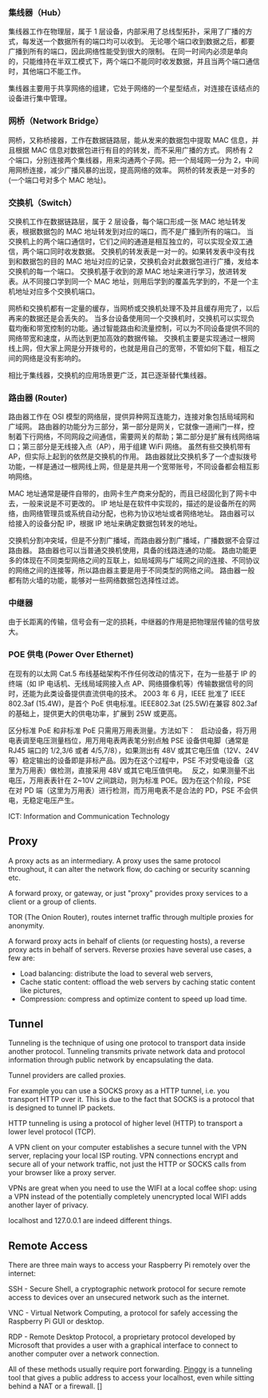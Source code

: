 ### 集线器（Hub）

集线器工作在物理层，属于 1 层设备，内部采用了总线型拓扑，采用了广播的方式，每发送一个数据所有的端口均可以收到。
无论哪个端口收到数据之后，都要广播到所有的端口，因此网络性能受到很大的限制。
在同一时间内必须是单向的，只能维持在半双工模式下，两个端口不能同时收发数据，并且当两个端口通信时，其他端口不能工作。

集线器主要用于共享网络的组建，它处于网络的一个星型结点，对连接在该结点的设备进行集中管理。

### 网桥（Network Bridge）

网桥，又称桥接器，工作在数据链路层，能从发来的数据包中提取 MAC 信息，并且根据 MAC 信息对数据包进行有目的的转发，而不采用广播的方式。
网桥有 2 个端口，分别连接两个集线器，用来沟通两个子网。把一个局域网一分为 2，中间用网桥连接，减少广播风暴的出现，提高网络的效率。
网桥的转发表是一对多的 (一个端口号对多个 MAC 地址)。

### 交换机（Switch）

交换机工作在数据链路层，属于 2 层设备，每个端口形成一张 MAC 地址转发表，根据数据包的 MAC 地址转发到对应的端口，而不是广播到所有的端口。
当交换机上的两个端口通信时，它们之间的通道是相互独立的，可以实现全双工通信，两个端口同时收发数据。
交换机的转发表是一对一的。如果转发表中没有找到和数据包的目的 MAC 地址对应的记录，交换机会对此数据包进行广播，发给本交换机的每一个端口。
交换机基于收到的源 MAC 地址来进行学习，放进转发表。从不同接口学到同一个 MAC 地址，则用后学到的覆盖先学到的，不是一个主机地址对应多个交换机端口。

网桥和交换机都有一定量的缓存，当网桥或交换机处理不及并且缓存用完了，以后再来的数据还是会丢失的。
当多台设备使用同一个交换机时，交换机可以实现负载均衡和带宽控制的功能。通过智能路由和流量控制，可以为不同设备提供不同的网络带宽和速度，从而达到更加高效的数据传输。
交换机主要是实现通过一根网线上网，但大家上网是分开拨号的，也就是用自己的宽带，不管如何下载，相互之间的网络是没有影响的。

相比于集线器，交换机的应用场景更广泛，其已逐渐替代集线器。

### 路由器 (Router)

路由器工作在 OSI 模型的网络层，提供异种网互连能力，连接对象包括局域网和广域网。
路由器的功能分为三部分，第一部分是网关，它就像一道闸门一样，控制着下行网络，不同网段之间通信，需要网关的帮助；第二部分是扩展有线网络端口；第三部分是无线接入点（AP），用于组建 WiFi 网络。
虽然有些交换机带有 AP，但实际上起到的依然是交换机的作用。
路由器就比交换机多了一个虚拟拨号功能，一样是通过一根网线上网，但是是共用一个宽带账号，不同设备都会相互影响网络。

MAC 地址通常是硬件自带的，由网卡生产商来分配的，而且已经固化到了网卡中去，一般来说是不可更改的。
IP 地址是在软件中实现的，描述的是设备所在的网络，由网络管理员或系统自动分配，也称为协议地址或者网络地址。
路由器可以给接入的设备分配 IP，根据 IP 地址来确定数据包转发的地址。

交换机分割冲突域，但是不分割广播域，而路由器分割广播域，广播数据不会穿过路由器。
路由器也可以当普通交换机使用，具备的线路连通的功能。
路由功能更多的体现在不同类型网络之间的互联上，如局域网与广域网之间的连接、不同协议的网络之间的连接等，所以路由器主要是用于不同类型的网络之间。
路由器一般都有防火墙的功能，能够对一些网络数据包选择性过滤。

### 中继器

由于长距离的传输，信号会有一定的损耗，中继器的作用是把物理层传输的信号放大。

### POE 供电 (Power Over Ethernet)

在现有的以太网 Cat.5 布线基础架构不作任何改动的情况下，在为一些基于 IP 的终端（如 IP 电话机、无线局域网接入点 AP、网络摄像机等）传输数据信号的同时，还能为此类设备提供直流供电的技术。
2003 年 6 月，IEEE 批准了 IEEE 802.3af (15.4W)，是首个 PoE 供电标准。IEEE802.3at (25.5W)在兼容 802.3af 的基础上，提供更大的供电功率，扩展到 25W 或更高。

区分标准 PoE 和非标准 PoE 只需用万用表测量。方法如下： 
启动设备，将万用电表调至电压测量档位，用万用电表两表笔分别点触 PSE 设备供电脚（通常是 RJ45 端口的 1/2,3/6 或者 4/5,7/8），如果测出有 48V 或其它电压值（12V、24V 等）稳定输出的设备即是非标产品。因为在这个过程中，PSE 不对受电设备（这里为万用表）做检测，直接采用 48V 或其它电压值供电。 
反之，如果测量不出电压，万用表表针在 2~10V 之间跳动，则为标准 POE。因为在这个阶段，PSE 在对 PD 端（这里为万用表）进行检测，而万用电表不是合法的 PD，PSE 不会供电，无稳定电压产生。

ICT: Information and Communication Technology

## Proxy

A proxy acts as an intermediary. A proxy uses the same protocol throughout, it can alter the network flow, do caching or security scanning etc.

A forward proxy, or gateway, or just "proxy" provides proxy services to a client or a group of clients.

TOR (The Onion Router), routes internet traffic through multiple proxies for anonymity.

A forward proxy acts in behalf of clients (or requesting hosts), a reverse proxy acts in behalf of servers. Reverse proxies have several use cases, a few are:

- Load balancing: distribute the load to several web servers,
- Cache static content: offload the web servers by caching static content like pictures,
- Compression: compress and optimize content to speed up load time.

## Tunnel

Tunneling is the technique of using one protocol to transport data inside another protocol.
Tunneling transmits private network data and protocol information through public network by encapsulating the data.

Tunnel providers are called proxies.

For example you can use a SOCKS proxy as a HTTP tunnel, i.e. you transport HTTP over it. This is due to the fact that SOCKS is a protocol that is designed to tunnel IP packets.

HTTP tunneling is using a protocol of higher level (HTTP) to transport a lower level protocol (TCP).

A VPN client on your computer establishes a secure tunnel with the VPN server, replacing your local ISP routing. VPN connections encrypt and secure all of your network traffic, not just the HTTP or SOCKS calls from your browser like a proxy server.

VPNs are great when you need to use the WIFI at a local coffee shop: using a VPN instead of the potentially completely unencrypted local WIFI adds another layer of privacy.

localhost and 127.0.0.1 are indeed different things.

## Remote Access

There are three main ways to access your Raspberry Pi remotely over the internet:

SSH - Secure Shell, a cryptographic network protocol for secure remote access to devices over an unsecured network such as the internet.

VNC - Virtual Network Computing, a protocol for safely accessing the Raspberry Pi GUI or desktop.

RDP - Remote Desktop Protocol, a proprietary protocol developed by Microsoft that provides a user with a graphical interface to connect to another computer over a network connection.

All of these methods usually require port forwarding.
[Pinggy](https://Pinggy.io) is a tunneling tool that gives a public address to access your localhost, even while sitting behind a NAT or a firewall.
[]